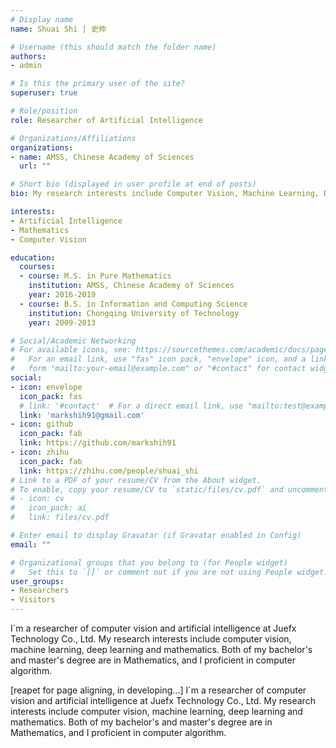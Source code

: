 ```yaml
---
# Display name
name: Shuai Shi | 史帅

# Username (this should match the folder name)
authors:
- admin

# Is this the primary user of the site?
superuser: true

# Role/position
role: Researcher of Artificial Intelligence

# Organizations/Affiliations
organizations:
- name: AMSS, Chinese Academy of Sciences
  url: ""

# Short bio (displayed in user profile at end of posts)
bio: My research interests include Computer Vision, Machine Learning, Deep Learning and Mathematics.

interests:
- Artificial Intelligence
- Mathematics
- Computer Vision

education:
  courses:
  - course: M.S. in Pure Mathematics
    institution: AMSS, Chinese Academy of Sciences
    year: 2016-2019
  - course: B.S. in Information and Computing Science
    institution: Chongqing University of Technology
    year: 2009-2013

# Social/Academic Networking
# For available icons, see: https://sourcethemes.com/academic/docs/page-builder/#icons
#   For an email link, use "fas" icon pack, "envelope" icon, and a link in the
#   form "mailto:your-email@example.com" or "#contact" for contact widget.
social:
- icon: envelope
  icon_pack: fas
  # link: '#contact'  # For a direct email link, use "mailto:test@example.org".
  link: 'markshih91@gmail.com'
- icon: github
  icon_pack: fab
  link: https://github.com/markshih91
- icon: zhihu
  icon_pack: fab
  link: https://zhihu.com/people/shuai_shi
# Link to a PDF of your resume/CV from the About widget.
# To enable, copy your resume/CV to `static/files/cv.pdf` and uncomment the lines below.
# - icon: cv
#   icon_pack: ai
#   link: files/cv.pdf

# Enter email to display Gravatar (if Gravatar enabled in Config)
email: ""

# Organizational groups that you belong to (for People widget)
#   Set this to `[]` or comment out if you are not using People widget.
user_groups:
- Researchers
- Visitors
---
```


I`m a researcher of computer vision and artificial intelligence at Juefx Technology Co., Ltd. My research interests include computer vision, machine learning, deep learning and mathematics. Both of my bachelor's and master's degree are in Mathematics, and I proficient in computer algorithm.

[reapet for page aligning, in developing...] I`m a researcher of computer vision and artificial intelligence at Juefx Technology Co., Ltd. My research interests include computer vision, machine learning, deep learning and mathematics. Both of my bachelor's and master's degree are in Mathematics, and I proficient in computer algorithm.